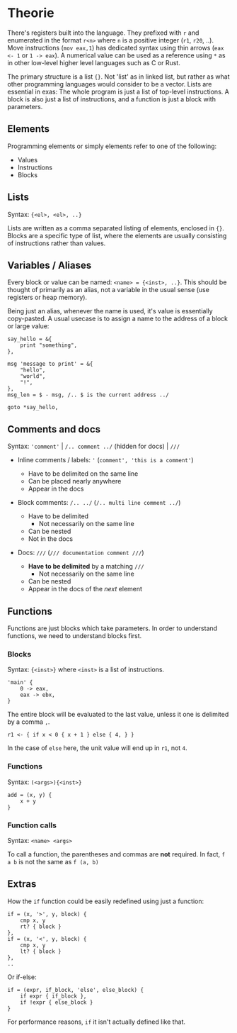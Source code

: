 
# Theorie

There's registers built into the language. They prefixed with `r` and enumerated in the format `r<n>` where `n` is a positive integer (`r1`, `r20`, ..). Move instructions (`mov eax,1`) has dedicated syntax using thin arrows (`eax <- 1` or `1 -> eax`). A numerical value can be used as a reference using `*` as in other low-level higher level languages such as C or Rust.

The primary structure is a list `{}`. Not 'list' as in linked list, but rather as what other programming languages would consider to be a vector. Lists are essential in exas:
The whole program is just a list of top-level instructions. A block is also just a list of instructions, and a function is just a block with parameters.

## Elements
Programming elements or simply elements refer to one of the following:
- Values
- Instructions
- Blocks

## Lists
Syntax: `{<el>, <el>, ..}`

Lists are written as a comma separated listing of elements, enclosed in `{}`.
Blocks are a specific type of list, where the elements are usually consisting of instructions rather than values.

## Variables / Aliases
Every block or value can be named: `<name> = {<inst>, ..}`. This should be thought of primarily as an alias, not a variable in the usual sense (use registers or heap memory).

Being just an alias, whenever the name is used, it's value is essentially copy-pasted. A usual usecase is to assign a name to the address of a block or large value:
```exas
say_hello = &{
    print "something",
},

msg 'message to print' = &{
    "hello",
    "world",
    "!",
},
msg_len = $ - msg, /.. $ is the current address ../

goto *say_hello,
```

## Comments and docs
Syntax: `'comment'` | `/.. comment ../` (hidden for docs) | `///`
- Inline comments / labels: `'` (`comment', 'this is a comment'`)
    - Have to be delimited on the same line
    - Can be placed nearly anywhere
    - Appear in the docs
- Block comments: `/.. ../` (`/.. multi line comment ../`)
    - Have to be delimited
        - Not necessarily on the same line
    - Can be nested
    - Not in the docs

- Docs: `///` (`/// documentation comment ///`)
    - **Have to be delimited** by a matching `///`
        - Not necessarily on the same line
    - Can be nested
    - Appear in the docs of the *next* element

## Functions

Functions are just blocks which take parameters. In order to understand functions, we need to understand blocks first.

### Blocks
Syntax: `{<inst>}` where `<inst>` is a list of instructions.
```exas
'main' {
    0 -> eax,
    eax -> ebx,
}
```
The entire block will be evaluated to the last value, unless it one is delimited by a comma `,`.
```exas
r1 <- { if x < 0 { x + 1 } else { 4, } }
```

In the case of `else` here, the unit value will end up in `r1`, not `4`.

### Functions
Syntax: `(<args>){<inst>}`
```exas
add = (x, y) {
    x + y
}
```

### Function calls
Syntax: `<name> <args>`

To call a function, the parentheses and commas are **not** required. In fact, `f a b` is not the same as `f (a, b)`


## Extras

How the `if` function could be easily redefined using just a function:
```exas
if = (x, '>', y, block) {
    cmp x, y
    rt? { block }
},
if = (x, '<', y, block) {
    cmp x, y
    lt? { block }
},
..
```

Or if-else:
```exas
if = (expr, if_block, 'else', else_block) {
    if expr { if_block },
    if !expr { else_block }
}
```
For performance reasons, `if` it isn't actually defined like that.






